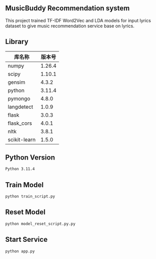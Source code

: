 ## MusicBuddy Recommendation system
This project trained TF-IDF Word2Vec and LDA models for input lyrics dataset to give music recommendation service base on lyrics. 


## Library
| 库名称        | 版本号   |
|---------------|----------|
| numpy         | 1.26.4   |
| scipy         | 1.10.1   |
| gensim        | 4.3.2    |
| python        | 3.11.4   |
| pymongo       | 4.8.0    |
| langdetect    | 1.0.9    |
| flask         | 3.0.3    |
| flask_cors    | 4.0.1    |
| nltk          | 3.8.1    |
| scikit-learn  | 1.5.0    |

## Python Version
```sh
Python 3.11.4
```
## Train Model
```sh
python train_script.py
```
## Reset Model
```sh
python model_reset_script.py.py
```
## Start Service
```sh
python app.py
```
